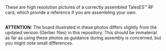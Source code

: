 These are high resolution pictures of a correctly assembled TalesES™ RF card, which provide a reference if you are assembling your own.
<p><br>
<b>ATTENTION:</b> The board illustrated in these photos differs slightly from the updated version (Gerber files) in this repository. This should be immaterial as far as using these photos as guidance during assembly is concerned, but you might note small differences.
